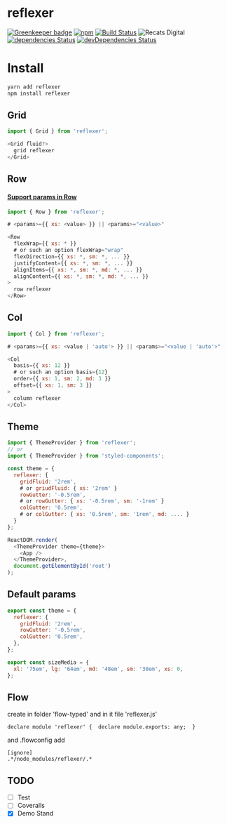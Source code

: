# reflexer

[![Greenkeeper badge](https://badges.greenkeeper.io/stk-dmitry/reflexer.svg)](https://greenkeeper.io/)
[![npm](https://img.shields.io/npm/v/reflexer.svg)](https://www.npmjs.com/package/reflexer)
[![Build Status](https://travis-ci.org/stk-dmitry/reflexer.svg?branch=master)](https://travis-ci.org/stk-dmitry/reflexer)
![Recats Digital](https://img.shields.io/badge/recats-digital-1abc9c.svg?style=flat)
[![dependencies Status](https://david-dm.org/stk-dmitry/reflexer/status.svg)](https://david-dm.org/stk-dmitry/reflexer)
[![devDependencies Status](https://david-dm.org/stk-dmitry/reflexer/dev-status.svg)](https://david-dm.org/stk-dmitry/reflexer?type=dev)

# Install
```sh
yarn add reflexer
npm install reflexer
```

## Grid
```js
import { Grid } from 'reflexer';

<Grid fluid?>
  grid reflexer
</Grid>
```

## Row
#### [Support params in Row](https://github.com/stk-dmitry/reflexer/blob/master/src/Row/const.js)

```js
import { Row } from 'reflexer';

# <params>={{ xs: <value> }} || <params>="<value>"

<Row
  flexWrap={{ xs: * }}
  # or such an option flexWrap="wrap"
  flexDirection={{ xs: *, sm: *, ... }}
  justifyContent={{ xs: *, sm: *, ... }}
  alignItems={{ xs: *, sm: *, md: *, ... }}
  alignContent={{ xs: *, sm: *, md: *, ... }}
>
  row reflexer
</Row>
```

## Col
```js
import { Col } from 'reflexer';

# <params>={{ xs: <value | 'auto'> }} || <params>="<value | 'auto'>"

<Col
  basis={{ xs: 12 }}
  # or such an option basis={12}
  order={{ xs: 1, sm: 2, md: 3 }}
  offset={{ xs: 1, sm: 3 }}
>
  column reflexer
</Col>
```


## Theme
```js
import { ThemeProvider } from 'reflexer';
// or
import { ThemeProvider } from 'styled-components';

const theme = {
  reflexer: {
    gridFluid: '2rem',
    # or griudFluid: { xs: '2rem' }
    rowGutter: '-0.5rem',
    # or rowGutter: { xs: '-0.5rem', sm: '-1rem' }
    colGutter: '0.5rem',
    # or colGutter: { xs: '0.5rem', sm: '1rem', md: .... }
  }
};

ReactDOM.render(
  <ThemeProvider theme={theme}>
    <App />
  </ThemeProvider>,
  document.getElementById('root')
);
```


## Default params
```js
export const theme = {
  reflexer: {
    gridFluid: '2rem',
    rowGutter: '-0.5rem',
    colGutter: '0.5rem',
  },
};

export const sizeMedia = {
  xl: '75em', lg: '64em', md: '48em', sm: '30em', xs: 0,
};
```

## Flow
create in folder 'flow-typed' and in it file 'reflexer.js'
```
declare module 'reflexer' {  declare module.exports: any;  }
```
and .flowconfig add
```
[ignore]
.*/node_modules/reflexer/.*
```

## TODO
- [ ] Test
- [ ] Coveralls
- [x] Demo Stand
